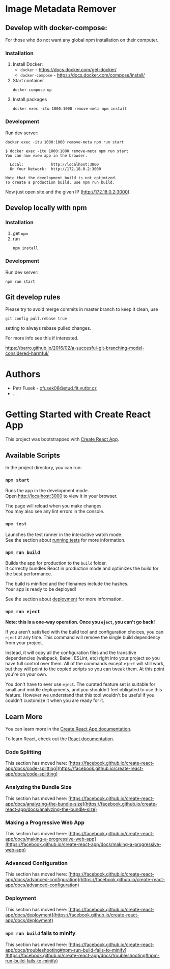 # Image Metadata Remover

## Develop with docker-compose:
For  those who do not want any global npm installation on their computer.

### Installation
1. Install Docker:
    * `docker` - https://docs.docker.com/get-docker/
    * `docker-compose` - https://docs.docker.com/compose/install/
2. Start container
    ```shell
    docker-compose up
    ```
3. Install packages
    ```shell
    docker exec -itu 1000:1000 remove-meta npm install
    ```

### Development
Run dev server:
```shell
docker exec -itu 1000:1000 remove-meta npm run start
```
``` shell
$ docker exec -itu 1000:1000 remove-meta npm run start
You can now view app in the browser.

  Local:            http://localhost:3000
  On Your Network:  http://172.18.0.2:3000

Note that the development build is not optimized.
To create a production build, use npm run build.

```
Now just open site and the given IP (http://172.18.0.2:3000).



## Develop locally with npm

### Installation
1. get `npm`
2. run
    ```shell
    npm install
    ```
    
### Development
Run dev server:
```shell
npm run start
```

## Git develop rules
Please try to avoid merge commits in master branch to keep it clean, use
```
git config pull.rebase true
```
setting to always rebase pulled changes.

For more info see this if interested.

https://barro.github.io/2016/02/a-succesful-git-branching-model-considered-harmful/


# Authors
* Petr Fusek - xfusek08@stud.fit.vutbr.cz
* ...

# Getting Started with Create React App

This project was bootstrapped with [Create React App](https://github.com/facebook/create-react-app).

## Available Scripts

In the project directory, you can run:

### `npm start`

Runs the app in the development mode.\
Open [http://localhost:3000](http://localhost:3000) to view it in your browser.

The page will reload when you make changes.\
You may also see any lint errors in the console.

### `npm test`

Launches the test runner in the interactive watch mode.\
See the section about [running tests](https://facebook.github.io/create-react-app/docs/running-tests) for more information.

### `npm run build`

Builds the app for production to the `build` folder.\
It correctly bundles React in production mode and optimizes the build for the best performance.

The build is minified and the filenames include the hashes.\
Your app is ready to be deployed!

See the section about [deployment](https://facebook.github.io/create-react-app/docs/deployment) for more information.

### `npm run eject`

**Note: this is a one-way operation. Once you `eject`, you can't go back!**

If you aren't satisfied with the build tool and configuration choices, you can `eject` at any time. This command will remove the single build dependency from your project.

Instead, it will copy all the configuration files and the transitive dependencies (webpack, Babel, ESLint, etc) right into your project so you have full control over them. All of the commands except `eject` will still work, but they will point to the copied scripts so you can tweak them. At this point you're on your own.

You don't have to ever use `eject`. The curated feature set is suitable for small and middle deployments, and you shouldn't feel obligated to use this feature. However we understand that this tool wouldn't be useful if you couldn't customize it when you are ready for it.

## Learn More

You can learn more in the [Create React App documentation](https://facebook.github.io/create-react-app/docs/getting-started).

To learn React, check out the [React documentation](https://reactjs.org/).

### Code Splitting

This section has moved here: [https://facebook.github.io/create-react-app/docs/code-splitting](https://facebook.github.io/create-react-app/docs/code-splitting)

### Analyzing the Bundle Size

This section has moved here: [https://facebook.github.io/create-react-app/docs/analyzing-the-bundle-size](https://facebook.github.io/create-react-app/docs/analyzing-the-bundle-size)

### Making a Progressive Web App

This section has moved here: [https://facebook.github.io/create-react-app/docs/making-a-progressive-web-app](https://facebook.github.io/create-react-app/docs/making-a-progressive-web-app)

### Advanced Configuration

This section has moved here: [https://facebook.github.io/create-react-app/docs/advanced-configuration](https://facebook.github.io/create-react-app/docs/advanced-configuration)

### Deployment

This section has moved here: [https://facebook.github.io/create-react-app/docs/deployment](https://facebook.github.io/create-react-app/docs/deployment)

### `npm run build` fails to minify

This section has moved here: [https://facebook.github.io/create-react-app/docs/troubleshooting#npm-run-build-fails-to-minify](https://facebook.github.io/create-react-app/docs/troubleshooting#npm-run-build-fails-to-minify)
